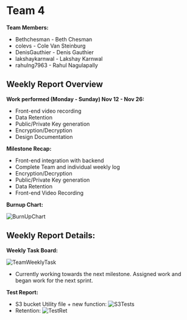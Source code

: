 # Team 4
**Team Members:**
* Bethchesman - Beth Chesman
* colevs - Cole Van Steinburg
* DenisGauthier - Denis Gauthier
* lakshaykarnwal - Lakshay Karnwal
* rahulng7963 - Rahul Nagulapally

## Weekly Report Overview
**Work performed (Monday - Sunday) Nov 12 - Nov 26:**
* Front-end video recording
* Data Retention
* Public/Private Key generation
* Encryption/Decryption
* Design Documentation


**Milestone Recap:** 
* Front-end integration with backend
* Complete Team and individual weekly log
* Encryption/Decryption
* Public/Private Key generation
* Data Retention
* Front-end Video Recording

**Burnup Chart:**

![BurnUpChart](https://github.com/COSC-499-W2023/year-long-project-team-4/assets/52676747/4eae9ca1-6b74-4dbe-91be-50f8503df0dc)


## Weekly Report Details:

**Weekly Task Board:**

![TeamWeeklyTask](https://github.com/COSC-499-W2023/year-long-project-team-4/assets/52676747/b62b3cfa-837b-461a-b532-9e2b722bf482)


* Currently working towards the next milestone. Assigned work and began work for the next sprint. 

**Test Report:**
* S3 bucket Utility file + new function:
![S3Tests](https://github.com/COSC-499-W2023/year-long-project-team-4/assets/52676747/4df4b677-3f2c-4103-a975-1bdde39a861f)
* Retention:
![TestRet](https://github.com/COSC-499-W2023/year-long-project-team-4/assets/52676747/a74d5a50-3a08-4329-b0cc-aca952e0cad3)


